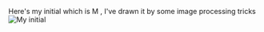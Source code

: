 Here's my initial which is M , I've drawn it by some image processing tricks
![My initial](https://user-images.githubusercontent.com/88210093/145547873-9a369034-1068-4036-83cc-87030dd8ebdd.jpg)
